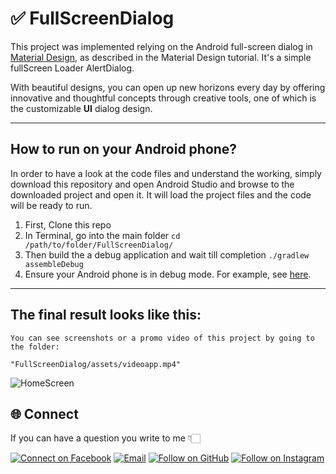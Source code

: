 # ✅ FullScreenDialog

This project was implemented relying on the Android full-screen dialog in [Material Design](https://material.io/components/dialogs), 
as described in the Material Design tutorial. It's a simple fullScreen Loader AlertDialog.

With beautiful designs, you can open up new horizons every day by offering innovative and thoughtful 
concepts through creative tools, one of which is the customizable **UI** dialog design.

---
## How to run on your Android phone?
In order to have a look at the code files and understand the working, simply download this repository
and open Android Studio and browse to the downloaded project and open it. It will load the project files and the code will be ready to run.

1. First, Clone this repo
2. In Terminal, go into the main folder `cd /path/to/folder/FullScreenDialog/`
3. Then build the a debug application and wait till completion `./gradlew assembleDebug`
4. Ensure your Android phone is in debug mode. For example, see [here](https://www.kingoapp.com/root-tutorials/how-to-enable-usb-debugging-mode-on-android.htm).
---

## The final result looks like this:
```
You can see screenshots or a promo video of this project by going to the folder:

"FullScreenDialog/assets/videoapp.mp4"
```
![HomeScreen](https://github.com/fotehkamolov96/FullScreenDialog/blob/main/assets/fullcustom.png?raw=true)

<h2 align="left">🌐 Connect</h2>
If you can have a question you write to me 👇🏻
<p align="left">
  <a href="https://www.facebook.com/foteh.kamoliddinov"><img title="Connect on Facebook" src="https://img.shields.io/badge/Facebook-1877F2?style=for-the-badge&logo=facebook&logoColor=white"/></a>
  <a href="mailto:kamolovfoteh.com"><img title="Email" src="https://img.shields.io/badge/Gmail-D14836?style=for-the-badge&logo=gmail&logoColor=white"/></a>
  <a href="https://github.com/fotehkamolov96"><img title="Follow on GitHub" src="https://img.shields.io/badge/GitHub-100000?style=for-the-badge&logo=github&logoColor=white"/></a>
  <a href="https://www.instagram.com/kamolovme"><img title="Follow on Instagram" src="https://img.shields.io/badge/Instagram-E4405F?style=for-the-badge&logo=instagram&logoColor=white"/></a>
</p>
